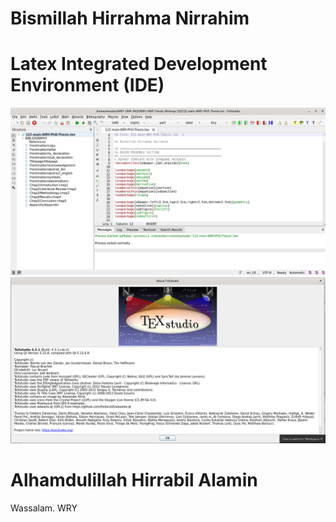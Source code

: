 # Bismillah Hirrahma Nirrahim

# Latex Integrated Development Environment (IDE)

![](Image0/Part-1-TeXstudio.png)
![](Image0/Part-2-TeXstudio.png)

# Alhamdulillah Hirrabil Alamin

Wassalam.
WRY
